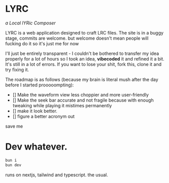 # LYRC

_a Local lYRic Composer_

LYRC is a web application designed to craft LRC files. The site is in a buggy stage, commits are welcome. but welcome doesn't mean people will fucking do it so it's just me for now

I'll just be entirely transparent - I couldn't be bothered to transfer my idea properly for a lot of hours so I took an idea, **vibecoded** it and refined it a bit. It's still in a lot of errors. If you want to lose your shit, fork this, clone it and try fixing it.

The roadmap is as follows (because my brain is literal mush after the day before I started prooooompting):

- [] Make the waveform view less choppier and more user-friendly
- [] Make the seek bar accurate and not fragile because with enough tweaking while playing it mistimes permanently
- [] make it look better.
- [] figure a better acronym out

save me

# Dev whatever.

```sh
bun i
bun dev
```

runs on nextjs, tailwind and typescript. the usual.
